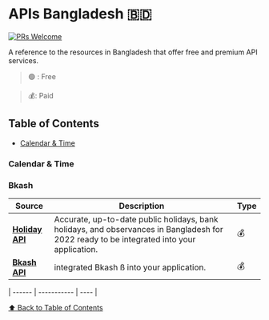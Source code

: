 # APIs Bangladesh 🇧🇩

[![PRs Welcome](https://img.shields.io/badge/PRs-welcome-brightgreen.svg?style=flat-square)](https://makeapullrequest.com)

A reference to the resources in Bangladesh that offer free and premium API services.

> 🟢 : Free

> 💰: Paid

## Table of Contents

- [Calendar & Time](#calendar--time)

<!-- ### Template
| Source | Description | Type |
| ------ | ----------- | ---- |
| [**Title**](https://xyz.com) | Description goes here | **N/A** |

[⬆ Back to Table of Contents](#table-of-contents) -->

### Calendar & Time 

### Bkash


| Source | Description | Type |
| ------ | ----------- | ---- |
| [**Holiday API**](https://holidayapi.com/countries/bd/)| Accurate, up-to-date public holidays, bank holidays, and observances in Bangladesh for 2022 ready to be integrated into your application. | 💰 |
| [**Bkash API**](https://developer.bka.sh/)| integrated Bkash ß into your application. | 💰 |

| ------ | ----------- | ---- |



[⬆ Back to Table of Contents](#table-of-contents)
